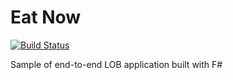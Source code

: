 Eat Now
====

[![Build Status](https://travis-ci.org/skalinets/eat-now.svg?branch=master)](https://travis-ci.org/skalinets/eat-now)

Sample of end-to-end LOB application built with F#